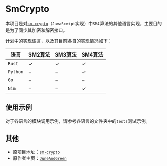 # SmCrypto

本项目是对[`sm-crypto`](https://github.com/JuneAndGreen/sm-crypto)（`JavaScript`实现）中`SM4`算法的其他语言实现，主要目的是为了同步其加密和解密接口。

计划中的实现语言，以及其目前各自的实现情况如下：

| 语言     | SM2算法      | SM3算法      | SM4算法      |
| -------- | ------------ | ------------ | ------------ |
| `Rust`   | $\checkmark$ | $\checkmark$ | $\checkmark$ |
| `Python` | $-$          | $-$          | $\checkmark$ |
| `Go`     | $-$          | $-$          | $-$          |
| `Nim`    | $-$          | $-$          | $\checkmark$ |

## 使用示例

对于各语言的模块调用示例，请参考各语言的文件夹中的`tests`测试示例。

## 其他

- 原项目地址：[`sm-crypto`](https://github.com/JuneAndGreen/sm-crypto)
- 原作者主页：[`JuneAndGreen`](https://github.com/JuneAndGreen)
